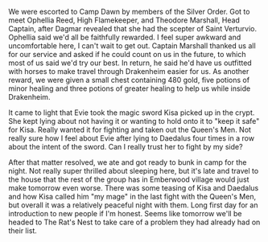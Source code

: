 We were escorted to Camp Dawn by members of the Silver Order. Got to meet
Ophellia Reed, High Flamekeeper, and Theodore Marshall, Head Captain, after
Dagmar revealed that she had the scepter of Saint Verturvio. Ophellia said we'd
all be faithfully rewarded. I feel super awkward and uncomfortable here, I
can't wait to get out. Captain Marshall thanked us all for our service and
asked if he could count on us in the future, to which most of us said we'd try
our best. In return, he said he'd have us outfitted with horses to make travel
through Drakenheim easier for us. As another reward, we were given a small
chest containing 480 gold, five potions of minor healing and three potions of
greater healing to help us while inside Drakenheim.

It came to light that Evie took the magic sword Kisa picked up in the crypt.
She kept lying about not having it or wanting to hold onto it to "keep it
safe" for Kisa. Really wanted it for fighting and taken out the Queen's Men.
Not really sure how I feel about Evie after lying to Daedalus four times in a
row about the intent of the sword. Can I really trust her to fight by my side?

After that matter resolved, we ate and got ready to bunk in camp for the night.
Not really super thrilled about sleeping here, but it's late and travel to the
house that the rest of the group has in Emberwood village would just make
tomorrow even worse. There was some teasing of Kisa and Daedalus and how Kisa
called him "my mage" in the last fight with the Queen's Men, but overall it
was a relatively peaceful night with them. Long first day for an introduction
to new people if I'm honest. Seems like tomorrow we'll be headed to The Rat's
Nest to take care of a problem they had already had on their list.
